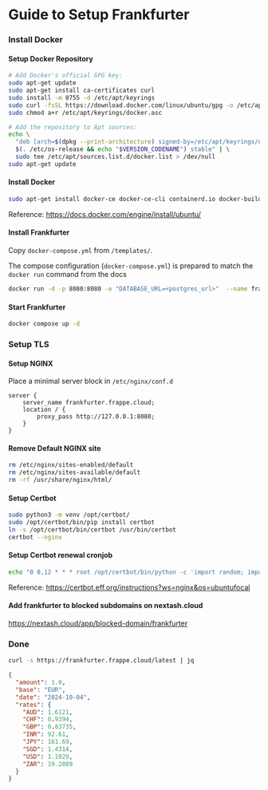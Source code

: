 # Guide to Setup Frankfurter
### Install Docker
#### Setup Docker Repository
```sh
# Add Docker's official GPG key:
sudo apt-get update
sudo apt-get install ca-certificates curl
sudo install -m 0755 -d /etc/apt/keyrings
sudo curl -fsSL https://download.docker.com/linux/ubuntu/gpg -o /etc/apt/keyrings/docker.asc
sudo chmod a+r /etc/apt/keyrings/docker.asc

# Add the repository to Apt sources:
echo \
  "deb [arch=$(dpkg --print-architecture) signed-by=/etc/apt/keyrings/docker.asc] https://download.docker.com/linux/ubuntu \
  $(. /etc/os-release && echo "$VERSION_CODENAME") stable" | \
  sudo tee /etc/apt/sources.list.d/docker.list > /dev/null
sudo apt-get update
```

#### Install Docker
 
```sh
sudo apt-get install docker-ce docker-ce-cli containerd.io docker-buildx-plugin docker-compose-plugin
```
Reference: https://docs.docker.com/engine/install/ubuntu/

#### Install Frankfurter

Copy `docker-compose.yml` from `/templates/`.

The compose configuration (`docker-compose.yml`) is prepared to match the `docker run` command from the docs

```sh
docker run -d -p 8080:8080 -e "DATABASE_URL=<postgres_url>"  --name frankfurter hakanensari/frankfurter
```
#### Start Frankfurter

```sh
docker compose up -d
```

### Setup TLS
#### Setup NGINX

Place a minimal server block in `/etc/nginx/conf.d`

```nginx
server {
	server_name frankfurter.frappe.cloud;
    location / {
        proxy_pass http://127.0.0.1:8080;
    }
}
```
#### Remove Default NGINX site
```sh
rm /etc/nginx/sites-enabled/default
rm /etc/nginx/sites-available/default
rm -rf /usr/share/nginx/html/
```

#### Setup Certbot

```sh
sudo python3 -m venv /opt/certbot/
sudo /opt/certbot/bin/pip install certbot
ln -s /opt/certbot/bin/certbot /usr/bin/certbot
certbot --nginx
```


#### Setup Certbot renewal cronjob
```sh
echo "0 0,12 * * * root /opt/certbot/bin/python -c 'import random; import time; time.sleep(random.random() * 3600)' && sudo certbot renew -q" | sudo tee -a /etc/crontab > /dev/null
```

Reference: https://certbot.eff.org/instructions?ws=nginx&os=ubuntufocal

#### Add frankfurter to blocked subdomains on nextash.cloud
https://nextash.cloud/app/blocked-domain/frankfurter

### Done
```sh
curl -s https://frankfurter.frappe.cloud/latest | jq
```

```json
{
  "amount": 1.0,
  "base": "EUR",
  "date": "2024-10-04",
  "rates": {
    "AUD": 1.6121,
    "CHF": 0.9394,
    "GBP": 0.83735,
    "INR": 92.61,
    "JPY": 161.69,
    "SGD": 1.4314,
    "USD": 1.1029,
    "ZAR": 19.2809
  }
}
```